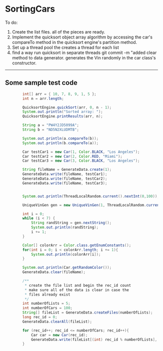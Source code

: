 # SortingCars

To do:
1. Create the list files. all of the pieces are ready.
2. Implement the quicksort object array algorithm by accessing the car's compareTo method in the quicksort engine's partition method.
3. Set up a thread pool the creates a thread for each list
4. find a way run quicksort in separate threads
git commit -m "added clear method to data generator. generates the Vin randomly in the car class's constructor.
---

## Some sample test code
```java
		int[] arr = { 10, 7, 8, 9, 1, 5 };
		int n = arr.length;

		QuicksortEngine.quickSort(arr, 0, n - 1);
		System.out.println("Sorted array: ");
		QuicksortEngine.printResults(arr, n);

		String a = "PW4Y2JD5099A";
		String b = "ND5N2XLUDMTB";

		System.out.println(a.compareTo(b));
		System.out.println(b.compareTo(a));

		Car testCar1 = new Car(1, Color.BLACK, "Los Angeles");
		Car testCar2 = new Car(2, Color.RED, "Miami");
		Car testCar3 = new Car(3, Color.BLACK, "Los Angeles");

		String fileName = GenerateData.create(1);
		GenerateData.write(fileName, testCar1);
		GenerateData.write(fileName, testCar2);
		GenerateData.write(fileName, testCar3);


		System.out.println(ThreadLocalRandom.current().nextInt(0,100));

		UniqueVinGen gen = new UniqueVinGen(1, ThreadLocalRandom.current());

		int i = 0;
		while (i < 7) {
			String randString = gen.nextString();
			System.out.println(randString);
			i += 1;
		}

		Color[] colorArr = Color.class.getEnumConstants();
		for(int i = 0; i < colorArr.length; i += 1){
			System.out.println(colorArr[i]);
		}

		System.out.println(Car.getRandomColor());
		GenerateData.clear(fileName);

		/**
		 * create the file list and begin the rec_id count
		 * make sure all of the data is clear in case the
		 * files already exist
		 */
		int numberOfLists = 5;
		int numberOfCars = 100;
		String[] fileList = GenerateData.createFiles(numberOfLists);
		long rec_id = 0;
		GenerateData.clearAll(fileList);

		for (rec_id++; rec_id <= numberOfCars; rec_id++){
			Car car = new Car(rec_id);
			GenerateData.write(fileList[(int) rec_id % numberOfLists], car);
		}

```